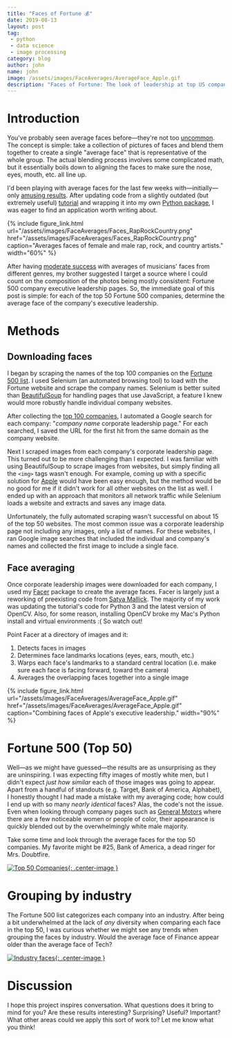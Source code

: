 ```yaml
---
title: "Faces of Fortune 💰"
date: 2019-08-13
layout: post
tag:
 - python
 - data science
 - image processing
category: blog
author: john
name: john
image: /assets/images/FaceAverages/AverageFace_Apple.gif
description: "Faces of Fortune: The look of leadership at top US companies"
---
```


# Introduction

You've probably seen average faces before—they're not too [uncommon](https://www.google.com/search?safe=active&q=average+face&tbm=isch&source=univ&sa=X&ved=2ahUKEwii_L76goHkAhUqwFQKHX83As4QsAR6BAgFEAE&biw=1440&bih=766). The concept is simple: take a collection of pictures of faces and blend them together to create a single "average face" that is representative of the whole group. The actual blending process involves some complicated math, but it essentially boils down to aligning the faces to make sure the nose, eyes, mouth, etc. all line up.

I'd been playing with average faces for the last few weeks with—initially—only [amusing results](https://twitter.com/johnwmillr/status/1155707694063337472?s=20). After updating code from a slightly outdated (but extremely useful) [tutorial](https://www.learnopencv.com/average-face-opencv-c-python-tutorial/) and wrapping it into my own [Python package](https://github.com/johnwmillr/Facer), I was eager to find an application worth writing about.

{% include figure_link.html url="/assets/images/FaceAverages/Faces_RapRockCountry.png" href="/assets/images/FaceAverages/Faces_RapRockCountry.png" caption="Averages faces of female and male rap, rock, and country artists." width="60%" %}

After having [moderate success](https://www.reddit.com/r/dataisbeautiful/comments/crxrud/the_average_faces_of_rap_rock_and_country/) with averages of musicians' faces from different genres, my brother suggested I target a source where I could count on the composition of the photos being mostly consistent: Fortune 500 company executive leadership pages. So, the immediate goal of this post is simple: for each of the top 50 Fortune 500 companies, determine the average face of the company's executive leadership.

# Methods

## Downloading faces

I began by scraping the names of the top 100 companies on the [Fortune 500 list](https://fortune.com/fortune500/list). I used Selenium (an automated browsing tool) to load with the Fortune website and scrape the company names. Selenium is better suited than [BeautifulSoup](https://www.crummy.com/software/BeautifulSoup/bs4/doc/) for handling pages that use JavaScript, a feature I knew would more robustly handle individual company websites.

After collecting the [top 100 companies](https://github.com/johnwmillr/FacesOfFortune/blob/master/data/Fortune100.csv), I automated a Google search for each company: "*company name* corporate leadership page." For each searched, I saved the URL for the first hit from the same domain as the company website.

Next I scraped images from each company's corporate leadership page. This turned out to be more challenging than I expected. I was familiar with using BeautifulSoup to scrape images from websites, but simply finding all the `<img>` tags wasn't enough. For example, coming up with a specific solution for [Apple](https://www.apple.com/leadership/) would have been easy enough, but the method would be no good for me if it didn't work for all other websites on the list as well. I ended up with an approach that monitors all network traffic while Selenium loads a website and extracts and saves any image data.

Unfortunately, the fully automated scraping wasn't successful on about 15 of the top 50 websites. The most common issue was a corporate leadership page not including any images, only a list of names. For these websites, I ran Google image searches that included the individual and company's names and collected the first image to include a single face.

## Face averaging

Once corporate leadership images were downloaded for each company, I used my [Facer](https://github.com/johnwmillr/Facer) package to create the average faces. Facer is largely just a reworking of preexisting code from [Satya Mallick](https://twitter.com/learnopencv). The majority of my work was updating the tutorial's code for Python 3 and the latest version of OpenCV. Also, for some reason, installing OpenCV broke my Mac's Python install and virtual environments :( So watch out!

Point Facer at a directory of images and it:

  1. Detects faces in images
  2. Determines face landmarks locations (eyes, ears, mouth, etc.)
  3. Warps each face's landmarks to a standard central location (i.e. make sure each face is facing forward, toward the camera)
  4. Averages the overlapping faces together into a single image

{% include figure_link.html url="/assets/images/FaceAverages/AverageFace_Apple.gif" href="/assets/images/FaceAverages/AverageFace_Apple.gif" caption="Combining faces of Apple's executive leadership." width="90%" %}

# Fortune 500 (Top 50)
Well—as we might have guessed—the results are as unsurprising as they are uninspiring. I was expecting fifty images of mostly white men, but I didn't expect *just how similar* each of those images was going to appear. Apart from a handful of standouts (e.g. Target, Bank of America, Alphabet), I honestly thought I had made a mistake with my averaging code; how could I end up with so many *nearly identical* faces? Alas, the code's not the issue. Even when looking through company pages such as [General Motors](https://www.gm.com/our-company/leadership.html) where there are a few noticeable women or people of color, their appearance is quickly blended out by the overwhelmingly white male majority.

Take some time and look through the average faces for the top 50 companies. My favorite might be #25, Bank of America, a dead ringer for Mrs. Doubtfire.

[![Top 50 Companies]({{site.url}}/assets/images/FaceAverages/Top50.jpg){: .center-image }]({{site.url}}/assets/images/FaceAverages/Top50.jpg)

# Grouping by industry
The Fortune 500 list categorizes each company into an industry. After being a bit underwhelmed at the lack of *any* diversity when comparing each face in the top 50, I was curious whether we might see any trends when grouping the faces by industry. Would the average face of Finance appear older than the average face of Tech?

[![Industry faces]({{site.url}}/assets/images/FaceAverages/Industries.png){: .center-image }]({{site.url}}/assets/images/FaceAverages/Industries.png)

# Discussion
I hope this project inspires conversation. What questions does it bring to mind for you? Are these results interesting? Surprising? Useful? Important? What other areas could we apply this sort of work to? Let me know what you think!
